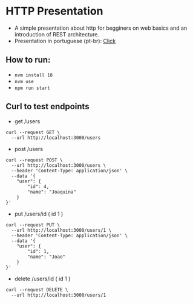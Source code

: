 # HTTP Presentation
- A simple presentation about http for begginers on web basics and an introduction of REST architecture.
- Presentation in portuguese (pt-br): <a href="https://docs.google.com/presentation/d/e/2PACX-1vSM2lQmZfuX3dW86A4bg4sfPmZsIMLfgIp1K7qt-zAG6nYjszXcz049cfs0hGSherbZ1Joo4dPhzADG/pub?start=true&loop=false&delayms=60000" target="_blank" rel="noopener">Click</a>

## How to run:
- `nvm install 18`
- `nvm use`
- `npm run start`

## Curl to test endpoints
- get /users
```curl
curl --request GET \
  --url http://localhost:3000/users
```

- post /users
```curl
curl --request POST \
  --url http://localhost:3000/users \
  --header 'Content-Type: application/json' \
  --data '{
	"user": {
		"id": 4,
		"name": "Joaquina"
	}
}'
```

- put /users/id ( id 1 )
```curl
curl --request PUT \
  --url http://localhost:3000/users/1 \
  --header 'Content-Type: application/json' \
  --data '{
	"user": {
		"id": 1,
		"name": "Joao"
	}
}'
```

- delete /users/id ( id 1 )
```curl
curl --request DELETE \
  --url http://localhost:3000/users/1
```
